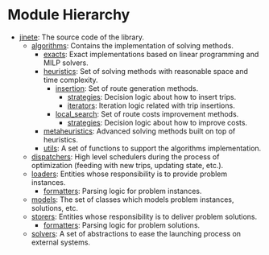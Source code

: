 # Module Hierarchy

* [jinete](https://github.com/garciparedes/jinete/tree/master/jinete/): The source code of the library.
  * [algorithms](https://github.com/garciparedes/jinete/tree/master/jinete/algorithms/): Contains the implementation of solving methods.
    * [exacts](https://github.com/garciparedes/jinete/tree/master/jinete/algorithms/exacts): Exact implementations based on linear programming and MILP solvers.
    * [heuristics](https://github.com/garciparedes/jinete/tree/master/jinete/algorithms/heuristics): Set of solving methods with reasonable space and time complexity.
      * [insertion](https://github.com/garciparedes/jinete/tree/master/jinete/algorithms/heuristics/insertion): Set of route generation methods.
        * [strategies](https://github.com/garciparedes/jinete/tree/master/jinete/algorithms/heuristics/insertion/strategies): Decision logic about how to insert trips.
        * [iterators](https://github.com/garciparedes/jinete/tree/master/jinete/algorithms/heuristics/insertion/strategies): Iteration logic related with trip insertions.
      * [local_search](https://github.com/garciparedes/jinete/tree/master/jinete/algorithms/heuristics/local_search): Set of route costs improvement methods. 
        * [strategies](https://github.com/garciparedes/jinete/tree/master/jinete/algorithms/heuristics/local_search/strategies): Decision logic about how to improve costs.
    * [metaheuristics](https://github.com/garciparedes/jinete/tree/master/jinete/algorithms/metaheuristics): Advanced solving methods built on top of heuristics.
    * [utils](https://github.com/garciparedes/jinete/tree/master/jinete/algorithms/utils): A set of functions to support the algorithms implementation.
  * [dispatchers](https://github.com/garciparedes/jinete/tree/master/jinete/dispatchers/): High level schedulers during the process of optimization (feeding with new trips, updating state, etc.).
  * [loaders](https://github.com/garciparedes/jinete/tree/master/jinete/loaders/): Entities whose responsibility is to provide problem instances.
    * [formatters](https://github.com/garciparedes/jinete/tree/master/jinete/loaders/formatters/): Parsing logic for problem instances.
  * [models](https://github.com/garciparedes/jinete/tree/master/jinete/models/): The set of classes which models problem instances, solutions, etc.
  * [storers](https://github.com/garciparedes/jinete/tree/master/jinete/storers/): Entities whose responsibility is to deliver problem solutions.
    * [formatters](https://github.com/garciparedes/jinete/tree/master/jinete/storers/formatters/): Parsing logic for problem solutions.
  * [solvers](https://github.com/garciparedes/jinete/tree/master/jinete/solvers.py): A set of abstractions to ease the launching process on external systems.